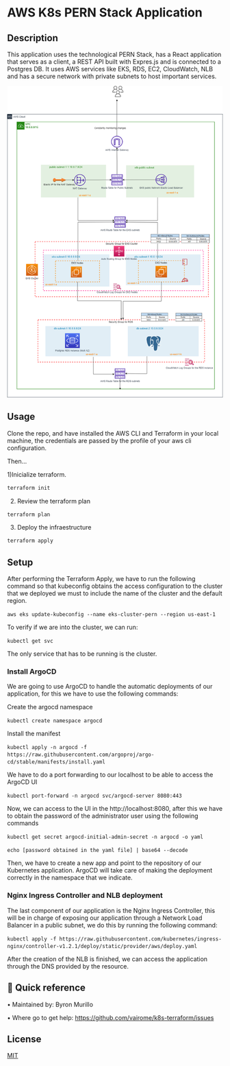 # AWS K8s PERN Stack Application 

## Description

This application uses the technological PERN Stack, has a React application that serves as a client, a REST API built with Expres.js and is connected to a Postgres DB. It uses AWS services like EKS, RDS, EC2, CloudWatch, NLB and has a secure network with private subnets to host important services.

![Architecture Diagram](/k8s-terraform.png?raw=true "Architecture Diagram")

## Usage

Clone the repo, and have installed the AWS CLI and Terraform in your local machine, the credentials are passed by the profile of your aws cli configuration.

Then...

1)Inicialize terraform.
```js
terraform init

```
2) Review the terraform plan
```js
terraform plan
```

3) Deploy the infraestructure
```js
terraform apply
```

## Setup

After performing the Terraform Apply, we have to run the following command so that kubeconfig obtains the access configuration to the cluster that we deployed we must to include the name of the cluster and the default region.

`aws eks update-kubeconfig --name eks-cluster-pern --region us-east-1`

To verify if we are into the cluster, we can run:

`kubectl get svc`

The only service that has to be running is the cluster.

### Install ArgoCD 

We are going to use ArgoCD to handle the automatic deployments of our application, for this we have to use the following commands:

Create the argocd namespace

`kubectl create namespace argocd`

Install the manifest

`kubectl apply -n argocd -f https://raw.githubusercontent.com/argoproj/argo-cd/stable/manifests/install.yaml`

We have to do a port forwarding to our localhost to be able to access the ArgoCD UI

`kubectl port-forward -n argocd svc/argocd-server 8080:443`

Now, we can access to the UI in the http://localhost:8080, after this we have to obtain the password of the administrator user using the following commands

`kubectl get secret argocd-initial-admin-secret -n argocd -o yaml`

`echo [password obtained in the yaml file] | base64 --decode`

Then, we have to create a new app and point to the repository of our Kubernetes application. ArgoCD will take care of making the deployment correctly in the namespace that we indicate.

### Nginx Ingress Controller and NLB deployment

The last component of our application is the Nginx Ingress Controller, this will be in charge of exposing our application through a Network Load Balancer in a public subnet, we do this by running the following command:

`kubectl apply -f https://raw.githubusercontent.com/kubernetes/ingress-nginx/controller-v1.2.1/deploy/static/provider/aws/deploy.yaml`

After the creation of the NLB is finished, we can access the application through the DNS provided by the resource.

## 🚀 Quick reference

•	Maintained by: Byron Murillo

•	Where go to get help: https://github.com/vairome/k8s-terraform/issues

## License

[MIT](https://choosealicense.com/licenses/mit/)

